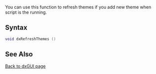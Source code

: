 <pageclass class="client" subcaption="GUI Class method"></pageclass>

You can use this function to refresh themes if you add new theme when script is the running.

Syntax
------

``` lua
void dxRefreshThemes ()
```

See Also
--------

[Back to dxGUI page](/dxGUI.md "wikilink")
